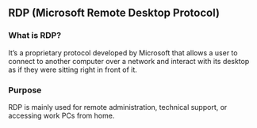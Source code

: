 ## RDP (Microsoft Remote Desktop Protocol)


### What is RDP?
It’s a proprietary protocol developed by Microsoft that allows a user to connect to another computer over a network and interact with its desktop as if they were sitting right in front of it.

### Purpose
RDP is mainly used for remote administration, technical support, or accessing work PCs from home.

